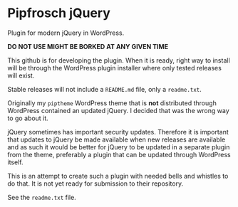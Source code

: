 Pipfrosch jQuery
================

Plugin for modern jQuery in WordPress.

__DO NOT USE MIGHT BE BORKED AT ANY GIVEN TIME__

This github is for developing the plugin. When it is ready, right way to
install will be through the WordPress plugin installer where only tested
releases will exist.

Stable releases will not include a `README.md` file, only a `readme.txt`.

Originally my `piptheme` WordPress theme that is __not__ distributed through
WordPress contained an updated jQuery. I decided that was the wrong way to go
about it.

jQuery sometimes has important security updates. Therefore it is important that
updates to jQuery be made available when new releases are available and as such
it would be better for jQuery to be updated in a separate plugin from the theme,
preferably a plugin that can be updated through WordPress itself.

This is an attempt to create such a plugin with needed bells and whistles to do
that. It is not yet ready for submission to their repository.

See the `readme.txt` file.
